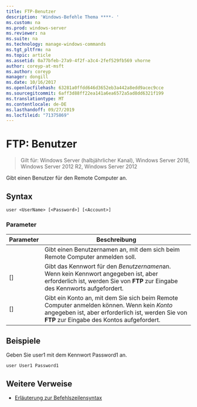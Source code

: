 ```yaml
---
title: FTP-Benutzer
description: 'Windows-Befehle Thema ****- '
ms.custom: na
ms.prod: windows-server
ms.reviewer: na
ms.suite: na
ms.technology: manage-windows-commands
ms.tgt_pltfrm: na
ms.topic: article
ms.assetid: 0a77bfeb-27a9-4f2f-a3c4-2fef529fb569 vhorne
author: coreyp-at-msft
ms.author: coreyp
manager: dongill
ms.date: 10/16/2017
ms.openlocfilehash: 63281a0ffdd646d3652eb3a442a8edd9acec9cce
ms.sourcegitcommit: 6aff3d88ff22ea141a6ea6572a5ad8dd6321f199
ms.translationtype: MT
ms.contentlocale: de-DE
ms.lasthandoff: 09/27/2019
ms.locfileid: "71375869"
---
```

# <a name="ftp-user"></a>FTP: Benutzer

>Gilt für: Windows Server (halbjährlicher Kanal), Windows Server 2016, Windows Server 2012 R2, Windows Server 2012

Gibt einen Benutzer für den Remote Computer an.   
## <a name="syntax"></a>Syntax  
```  
user <UserName> [<Password>] [<Account>]  
```  
### <a name="parameters"></a>Parameter  

|  Parameter   |                                                                      Beschreibung                                                                      |
|--------------|-------------------------------------------------------------------------------------------------------------------------------------------------------|
|  <UserName>  |                                          Gibt einen Benutzernamen an, mit dem sich beim Remote Computer anmelden soll.                                           |
| [<Password>] |               Gibt das Kennwort für den *Benutzernamen*an. Wenn kein Kennwort angegeben ist, aber erforderlich ist, werden Sie von **FTP** zur Eingabe des Kennworts aufgefordert.               |
| [<Account>]  | Gibt ein Konto an, mit dem Sie sich beim Remote Computer anmelden können. Wenn kein *Konto* angegeben ist, aber erforderlich ist, werden Sie von **FTP** zur Eingabe des Kontos aufgefordert. |

## <a name="BKMK_Examples"></a>Beispiele  
Geben Sie user1 mit dem Kennwort Password1 an.  
```  
user User1 Password1  
```  
## <a name="additional-references"></a>Weitere Verweise  
-   [Erläuterung zur Befehlszeilensyntax](command-line-syntax-key.md)  
